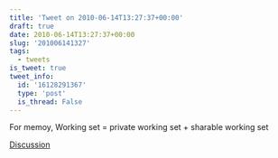 ```yaml
---
title: 'Tweet on 2010-06-14T13:27:37+00:00'
draft: true
date: 2010-06-14T13:27:37+00:00
slug: '201006141327'
tags:
  - tweets
is_tweet: true
tweet_info:
  id: '16128291367'
  type: 'post'
  is_thread: False
---
```




For memoy, Working set = private working set + sharable working set

[Discussion](https://x.com/sytelus/status/16128291367)
